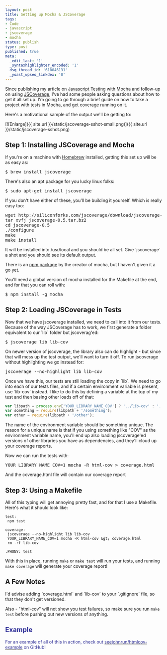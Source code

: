```yaml
---
layout: post
title: Setting up Mocha & JSCoverage
tags:
- Code
- javascript
- jscoverage
- mocha
status: publish
type: post
published: true
meta:
  _edit_last: '1'
  _syntaxhighlighter_encoded: '1'
  dsq_thread_id: '610046131'
  _yoast_wpseo_linkdex: '0'
---
```

Since publishing my article on <a title="Javascript Testing with Mocha" href="/2012/01/13/javascript-testing-with-mocha/">Javascript Testing with Mocha</a> and follow-up on using <a title="JS Coverage" href="/2012/02/25/jscoverage/">JSCoverage</a>, I've had some people asking questions about how to get it all set up.  I'm going to go through a brief guide on how to take a project with tests in Mocha, and get coverage running on it.

Here's a motivational sample of the output we'll be getting to:

[![Enlarge]({{ site.url }}/static/jscoverage-sshot-small.png)]({{ site.url }}/static/jscoverage-sshot.png)

<h2>Step 1: Installing JSCoverage and Mocha</h2>
If you're on a machine with <a href="http://mxcl.github.com/homebrew/">Homebrew</a> installed, getting this set up will be as easy as:
<pre>$ brew install jscoverage</pre>
There's also an apt package for you lucky linux folks:
<pre>$ sudo apt-get install jscoverage</pre>
If you don't have either of these, you'll be building it yourself.  Which is really easy too:
<pre>wget http://siliconforks.com/jscoverage/download/jscoverage-0.5.tar.bz2
tar xvfj jscoverage-0.5.tar.bz2
cd jscoverage-0.5
./configure
make
make install</pre>
It will be installed into /usr/local and you should be all set.  Give `jscoverage` a shot and you should see its default output.

There is an <a href="https://github.com/visionmedia/node-jscoverage">npm package</a> by the creator of mocha, but I haven't given it a go yet.

You'll need a global version of mocha installed for the Makefile at the end, and for that you can roll with:
<pre>$ npm install -g mocha</pre>
<h2>Step 2: Loading JSCoverage in Tests</h2>
Now that we have jscoverage installed, we need to call into it from our tests.  Because of the way JSCoverage has to work, we first generate a folder equivalent to our `lib` folder but jscoverag'ed:
<pre>$ jscoverage lib lib-cov</pre>
On newer version of jscoverage, the library also can do highlight - but since that will mess up the test output, we'll want to turn it off.  To run jscoverage without highlighting we go instead for:
<pre>jscoverage --no-highlight lib lib-cov</pre>
Once we have this, our tests are still loading the copy in `lib`.  We need to go into each of our tests files, and if a certain environment variable is present, use `lib-cov` instead.  I like to do this by defining a variable at the top of my test and then basing other loads off of that:

``` js
var libpath = process.env['YOUR_LIBRARY_NAME_COV'] ? '../lib-cov' : '../lib';
var something = require(libpath + '/something');
var other = require(libpath + '/other');
```

The name of the environment variable should be something unique.  The reason for a unique name is that if you using something like "COV" as the environment variable name, you'll end up also loading jscoverage'ed versions of other libraries you have as dependencies, and they'll cloud up your coverage reports.

Now we can run the tests with:
<pre>YOUR_LIBRARY_NAME_COV=1 mocha -R html-cov &gt; coverage.html</pre>
And the coverage.html file will contain our coverage report
<h2>Step 3: Using a Makefile</h2>
All of this typing will get annoying pretty fast, and for that I use a Makefile.  Here's what it should look like:

```
test:
 npm test

coverage:
 jscoverage --no-highlight lib lib-cov
 YOUR_LIBRARY_NAME_COV=1 mocha -R html-cov &gt; coverage.html
 rm -rf lib-cov

.PHONY: test
```

With this in place, running `make` or `make test` will run your tests, and running `make coverage` will generate your coverage report!
<h2>A Few Notes</h2>
I'd advise adding `coverage.html` and `lib-cov` to your `.gitignore` file, so that they don't get versioned.

Also - "html-cov" will not show you test failures, so make sure you run `make test` before pushing out new versions of anything.
<h2><span style="color: #333399;">Example</span></h2>
<span style="color: #333399;">For an example of all of this in action, check out <a href="https://github.com/seejohnrun/htmlcov-example"><span style="color: #333399;">seejohnrun/htmlcov-example</span></a> on GitHub!</span>

&nbsp;
